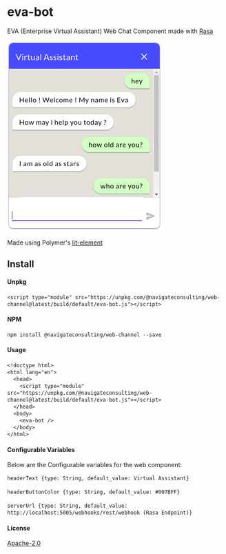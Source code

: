 # eva-bot

EVA (Enterprise Virtual Assistant) Web Chat Component made with [Rasa](https://www.rasa.com)

![Web Channel](web-channel.png)

Made using Polymer's [lit-element](https://lit-element.polymer-project.org/)

## Install

#### Unpkg

```
<script type="module" src="https://unpkg.com/@navigateconsulting/web-channel@latest/build/default/eva-bot.js"></script>

```

#### NPM

```
npm install @navigateconsulting/web-channel --save

```

#### Usage

```
<!doctype html>
<html lang="en">
  <head>
    <script type="module" src="https://unpkg.com/@navigateconsulting/web-channel@latest/build/default/eva-bot.js"></script>
  </head>
  <body>
    <eva-bot />
  </body>
</html>
```

#### Configurable Variables

Below are the Configurable variables for the web component:

```
headerText {type: String, default_value: Virtual Assistant}

headerButtonColor {type: String, default_value: #007BFF}

serverUrl {type: String, default_value: http://localhost:5005/webhooks/rest/webhook (Rasa Endpoint)}
```

#### License

[Apache-2.0](https://github.com/navigateconsulting/virtual-assistant/blob/master/LICENSE)
